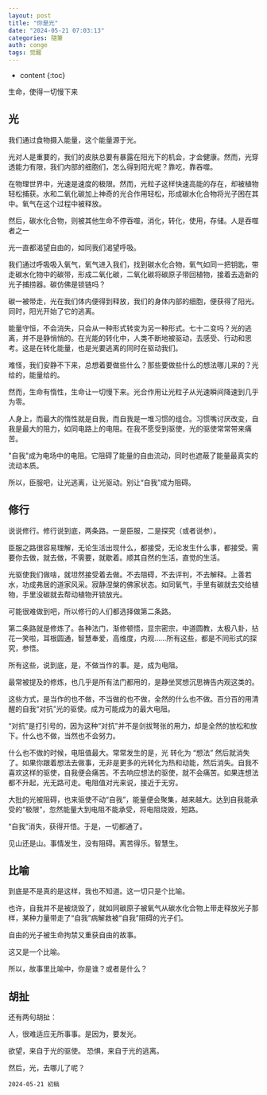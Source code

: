 ```yaml
---
layout: post
title: "你是光"
date: "2024-05-21 07:03:13"
categories: 隨筆
auth: conge
tags: 觉醒
---
```

* content
{:toc}

生命，使得一切慢下来




## 光

我们通过食物摄入能量，这个能量源于光。

光对人是重要的，我们的皮肤总要有暴露在阳光下的机会，才会健康。然而，光穿透能力有限，我们内部的细胞们，怎么得到阳光呢？靠吃，靠吞噬。

在物理世界中，光速是速度的极限。然而，光粒子这样快速高能的存在，却被植物轻松捕获。水和二氧化碳加上神奇的光合作用轻松，形成碳水化合物将光子困在其中。氧气在这个过程中被释放。

然后，碳水化合物，则被其他生命不停吞噬，消化，转化，使用，存储。人是吞噬者之一

光一直都渴望自由的，如同我们渴望呼吸。

我们通过呼吸吸入氧气，氧气进入我们，找到碳水化合物，氧气如同一把钥匙，带走碳水化物中的碳带，形成二氧化碳，二氧化碳将碳原子带回植物，接着去造新的光子捕捞器。碳仿佛是锁链吗？

碳一被带走，光在我们体内便得到释放，我们的身体内部的细胞，便获得了阳光。同时，阳光开始了它的逃离。

能量守恒，不会消失，只会从一种形式转变为另一种形式。七十二变吗？光的逃离，并不是静悄悄的。在光能的转化中，人类不断地被驱动，去感受、行动和思考。这是在转化能量，也是光要逃离的同时在驱动我们。

难怪，我们安静不下来，总想着要做些什么？那些要做些什么的想法哪儿来的？光给的，能量给的。

然而，生命有惰性，生命让一切慢下来。光合作用让光粒子从光速瞬间降速到几乎为零。

人身上，而最大的惰性就是自我，而自我是一堆习惯的组合。习惯嘴讨厌改变，自我是最大的阻力，如同电路上的电阻。在我不愿受到驱使，光的驱使常常带来痛苦。

"自我"成为电场中的电阻。它阻碍了能量的自由流动，同时也遮蔽了能量最真实的流动本质。

所以，臣服吧，让光逃离，让光驱动。别让“自我”成为阻碍。

## 修行

说说修行。修行说到底，两条路。一是臣服，二是探究（或者说参）。

臣服之路很容易理解，无论生活出现什么，都接受，无论发生什么事，都接受。需要你去做，就去做，不需要，就歇着。顺其自然的生活，直觉的生活。

光驱使我们做啥，就坦然接受着去做。不去阻碍，不去评判，不去解释。上善若水，功成弗居的道家风采。寂静涅槃的佛家状态。如同氧气，手里有碳就去交给植物，手里没碳就去帮动植物开锁放光。

可能很难做到吧，所以修行的人们都选择做第二条路。


第二条路就是修炼了。各种法门，渐修顿悟，显宗密宗，中道圆教，太极八卦，拈花一笑啦，耳根圆通，智慧奉爱，高维度，内观……所有这些，都是不同形式的探究，参悟。

所有这些，说到底，是，不做当作的事。是，成为电阻。

最常被提及的修炼，也几乎是所有法门都用的，是静坐冥想沉思祷告内观这类的。

这些方式，是当作的也不做，不当做的也不做，全然的什么也不做。百分百的用清醒的自我“对抗”光的驱使。成为可能成为的最大电阻。

“对抗”是打引号的，因为这种“对抗”并不是剑拔弩张的用力，却是全然的放松和放下。什么也不做，当然也不会努力。



什么也不做的时候，电阻值最大。常常发生的是，光 转化为 “想法” 然后就消失了。如果你跟着想法去做事，无非是更多的光转化为热和动能，然后消失。自我不喜欢这样的驱使，自我便会痛苦。不去响应想法的驱使，就不会痛苦。如果连想法都不升起，光无路可走。电阻值对光来说，接近于无穷。

大批的光被阻碍，也来驱使不动“自我”，能量便会聚集，越来越大。达到自我能承受的“极限”，忽然能量大到电阻不能承受，将电阻烧毁，短路。

“自我”消失，获得开悟。于是，一切都通了。

见山还是山。事情发生，没有阻碍。离苦得乐。智慧生。

## 比喻

到底是不是真的是这样，我也不知道。这一切只是个比喻。

也许，自我并不是被烧毁了，就如同碳原子被氧气从碳水化合物上带走释放光子那样，某种力量带走了“自我”病解救被“自我”阻碍的光子们。

自由的光子被生命拘禁又重获自由的故事。

这又是一个比喻。

所以，故事里比喻中，你是谁？或者是什么？

## 胡扯

还有两句胡扯：

人，很难适应无所事事。是因为，要发光。

欲望，来自于光的驱使。
恐惧，来自于光的逃离。

然后，光，去哪儿了呢？

```
2024-05-21 初稿
```
